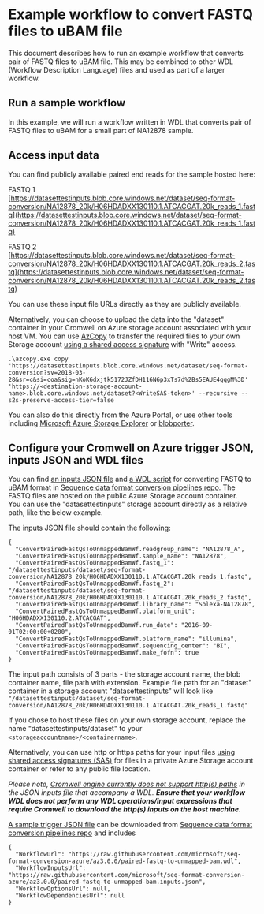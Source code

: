 # Example workflow to convert FASTQ files to uBAM file

This document describes how to run an example workflow that converts pair of FASTQ files to uBAM file. This may be combined to other WDL (Workflow Description Language) files and used as part of a larger workflow. 

## Run a sample workflow

In this example, we will run a workflow written in WDL that converts pair of FASTQ files to uBAM for a small part of NA12878 sample.


## Access input data 

You can find publicly available paired end reads for the sample hosted here:

FASTQ 1<br/>
[https://datasettestinputs.blob.core.windows.net/dataset/seq-format-conversion/NA12878_20k/H06HDADXX130110.1.ATCACGAT.20k_reads_1.fastq](https://datasettestinputs.blob.core.windows.net/dataset/seq-format-conversion/NA12878_20k/H06HDADXX130110.1.ATCACGAT.20k_reads_1.fastq)

FASTQ 2<br/>
[https://datasettestinputs.blob.core.windows.net/dataset/seq-format-conversion/NA12878_20k/H06HDADXX130110.1.ATCACGAT.20k_reads_2.fastq](https://datasettestinputs.blob.core.windows.net/dataset/seq-format-conversion/NA12878_20k/H06HDADXX130110.1.ATCACGAT.20k_reads_2.fastq)

You can use these input file URLs directly as they are publicly available.<br/>

Alternatively, you can choose to upload the data into the "dataset" container in your Cromwell on Azure storage account associated with your host VM.
You can use [AzCopy](https://docs.microsoft.com/en-us/azure/storage/common/storage-use-azcopy-blobs#copy-a-container-to-another-storage-account) to transfer the required files to your own Storage account [using a shared access signature](https://docs.microsoft.com/en-us/azure/storage/common/storage-sas-overview) with "Write" access.<br/>

```
.\azcopy.exe copy 'https://datasettestinputs.blob.core.windows.net/dataset/seq-format-conversion?sv=2018-03-28&sr=c&si=coa&sig=nKoK6dxjtk5172JZfDH116N6p3xTs7d%2Bs5EAUE4qqgM%3D' 'https://<destination-storage-account-name>.blob.core.windows.net/dataset?<WriteSAS-token>' --recursive --s2s-preserve-access-tier=false
```
You can also do this directly from the Azure Portal, or use other tools including [Microsoft Azure Storage Explorer](https://azure.microsoft.com/features/storage-explorer/) or [blobporter](https://github.com/Azure/blobporter). <br/>

## Configure your Cromwell on Azure trigger JSON, inputs JSON and WDL files

You can find [an inputs JSON file](https://github.com/microsoft/seq-format-conversion-azure/blob/main-azure/paired-fastq-to-unmapped-bam.inputs.json) and [a WDL script](https://github.com/microsoft/seq-format-conversion-azure/blob/main-azure/paired-fastq-to-unmapped-bam.wdl) for converting FASTQ to uBAM format in [Sequence data format conversion pipelines repo](https://github.com/microsoft/seq-format-conversion-azure). The FASTQ files are hosted on the public Azure Storage account container.<br/>
You can use the "datasettestinputs" storage account directly as a relative path, like the below example.<br/>

The inputs JSON file should contain the following:
```
{
  "ConvertPairedFastQsToUnmappedBamWf.readgroup_name": "NA12878_A",
  "ConvertPairedFastQsToUnmappedBamWf.sample_name": "NA12878",
  "ConvertPairedFastQsToUnmappedBamWf.fastq_1": "/datasettestinputs/dataset/seq-format-conversion/NA12878_20k/H06HDADXX130110.1.ATCACGAT.20k_reads_1.fastq",
  "ConvertPairedFastQsToUnmappedBamWf.fastq_2": "/datasettestinputs/dataset/seq-format-conversion/NA12878_20k/H06HDADXX130110.1.ATCACGAT.20k_reads_2.fastq", 
  "ConvertPairedFastQsToUnmappedBamWf.library_name": "Solexa-NA12878",
  "ConvertPairedFastQsToUnmappedBamWf.platform_unit": "H06HDADXX130110.2.ATCACGAT",
  "ConvertPairedFastQsToUnmappedBamWf.run_date": "2016-09-01T02:00:00+0200",
  "ConvertPairedFastQsToUnmappedBamWf.platform_name": "illumina",
  "ConvertPairedFastQsToUnmappedBamWf.sequencing_center": "BI",
  "ConvertPairedFastQsToUnmappedBamWf.make_fofn": true  
}
```

The input path consists of 3 parts - the storage account name, the blob container name, file path with extension. Example file path for an "dataset" container in a storage account "datasettestinputs" will look like
`"/datasettestinputs/dataset/seq-format-conversion/NA12878_20k/H06HDADXX130110.1.ATCACGAT.20k_reads_1.fastq"`

If you chose to host these files on your own storage account, replace the name "datasettestinputs/dataset" to your `<storageaccountname>/<containername>`. <br/>
 
Alternatively, you can use http or https paths for your input files [using shared access signatures (SAS)](https://docs.microsoft.com/en-us/azure/storage/common/storage-sas-overview) for files in a private Azure Storage account container or refer to any public file location. 

*Please note, [Cromwell engine currently does not support http(s) paths](https://github.com/broadinstitute/cromwell/issues/4184#issuecomment-425981166) in the JSON inputs file that accompany a WDL. **Ensure that your workflow WDL does not perform any WDL operations/input expressions that require Cromwell to download the http(s) inputs on the host machine.***

[A sample trigger JSON file](https://github.com/microsoft/seq-format-conversion-azure/blob/main-azure/paired-fastq-to-unmapped-bam.trigger.json) can be downloaded from [Sequence data format conversion pipelines repo](https://github.com/microsoft/seq-format-conversion-azure) and includes
```
{  
  "WorkflowUrl": "https://raw.githubusercontent.com/microsoft/seq-format-conversion-azure/az3.0.0/paired-fastq-to-unmapped-bam.wdl",
  "WorkflowInputsUrl": "https://raw.githubusercontent.com/microsoft/seq-format-conversion-azure/az3.0.0/paired-fastq-to-unmapped-bam.inputs.json",
  "WorkflowOptionsUrl": null,
  "WorkflowDependenciesUrl": null
}
```
